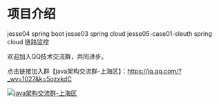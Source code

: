 ﻿# 项目介绍

jesse04  spring boot
jesse03  spring cloud
jesse05-case01-sleuth  spring cloud 链路监控

欢迎加入QQ技术交流群，共同进步。

点击链接加入群【java架构交流群-上海区】：https://jq.qq.com/?_wv=1027&k=5qzxkdC

<a target="_blank" href="//shang.qq.com/wpa/qunwpa?idkey=cafe58a138bc5254c7ba2d6d1624f94a352fa7ce34ab53e5dd93e2111a1b60ca"><img border="0" src="//pub.idqqimg.com/wpa/images/group.png" alt="java架构交流群-上海区" title="java架构交流群-上海区"></a>
